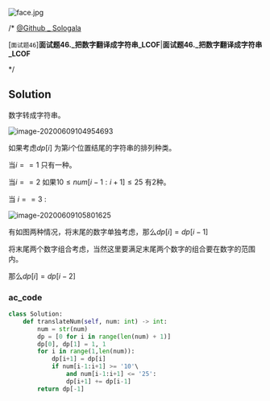 ![face.jpg](https://pic.leetcode-cn.com/5f44c38cfca16ba4f3886e1c9e298c5ab18a215dc25e965ec357a430e783b3af-face.jpg)

/*
[@Github _ Sologala](https://github.com/Sologala/LeetCode.git)

[`面试题46`]**面试题46._把数字翻译成字符串_LCOF**|**面试题46._把数字翻译成字符串_LCOF**

*/



## **Solution** 

数字转成字符串。

![image-20200609104954693](https://tva1.sinaimg.cn/large/007S8ZIlly1gflui6sj7kj30fa03oglo.jpg)

如果考虑$dp[i]$ 为第$i$个位置结尾的字符串的排列种类。

当$i == 1$ 只有一种。

当$i == 2$ 如果$10\leq num[i-1:i+1] \leq 25$ 有2种。

当 $i == 3$ :

![image-20200609105801625](https://tva1.sinaimg.cn/large/007S8ZIlly1gfluqmjqsnj30gw0fymy0.jpg)

有如图两种情况，将末尾的数字单独考虑，那么$dp[i] = dp[i-1]$

将末尾两个数字组合考虑，当然这里要满足末尾两个数字的组合要在数字的范围内。

那么$dp[i] = dp[i-2]$



### **ac_code**

```python
class Solution:
    def translateNum(self, num: int) -> int:
        num = str(num)
        dp = [0 for i in range(len(num) + 1)]
        dp[0], dp[1] = 1, 1
        for i in range(1,len(num)):
            dp[i+1] = dp[i]
            if num[i-1:i+1] >= '10'\
                and num[i-1:i+1] <= '25':
                dp[i+1] += dp[i-1]
        return dp[-1]
```